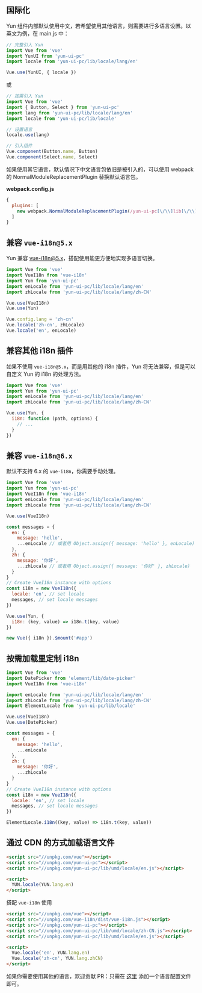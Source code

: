 ## 国际化

Yun 组件内部默认使用中文，若希望使用其他语言，则需要进行多语言设置。以英文为例，在 main.js 中：

```javascript
// 完整引入 Yun
import Vue from 'vue'
import YunUI from 'yun-ui-pc'
import locale from 'yun-ui-pc/lib/locale/lang/en'

Vue.use(YunUI, { locale })
```

或

```javascript
// 按需引入 Yun
import Vue from 'vue'
import { Button, Select } from 'yun-ui-pc'
import lang from 'yun-ui-pc/lib/locale/lang/en'
import locale from 'yun-ui-pc/lib/locale'

// 设置语言
locale.use(lang)

// 引入组件
Vue.component(Button.name, Button)
Vue.component(Select.name, Select)
```

如果使用其它语言，默认情况下中文语言包依旧是被引入的，可以使用 webpack 的 NormalModuleReplacementPlugin 替换默认语言包。

**webpack.config.js**
```javascript
{
  plugins: [
    new webpack.NormalModuleReplacementPlugin(/yun-ui-pc[\/\\]lib[\/\\]locale[\/\\]lang[\/\\]zh-CN/, 'yun-ui-pc/lib/locale/lang/en')
  ]
}
```

## 兼容 `vue-i18n@5.x`

Yun 兼容 [vue-i18n@5.x](https://github.com/kazupon/vue-i18n)，搭配使用能更方便地实现多语言切换。

```javascript
import Vue from 'vue'
import VueI18n from 'vue-i18n'
import Yun from 'yun-ui-pc'
import enLocale from 'yun-ui-pc/lib/locale/lang/en'
import zhLocale from 'yun-ui-pc/lib/locale/lang/zh-CN'

Vue.use(VueI18n)
Vue.use(Yun)

Vue.config.lang = 'zh-cn'
Vue.locale('zh-cn', zhLocale)
Vue.locale('en', enLocale)
```

## 兼容其他 i18n 插件
如果不使用 `vue-i18n@5.x`，而是用其他的 i18n 插件，Yun 将无法兼容，但是可以自定义 Yun 的 i18n 的处理方法。

```javascript
import Vue from 'vue'
import Yun from 'yun-ui-pc'
import enLocale from 'yun-ui-pc/lib/locale/lang/en'
import zhLocale from 'yun-ui-pc/lib/locale/lang/zh-CN'

Vue.use(Yun, {
  i18n: function (path, options) {
    // ...
  }
})
```

## 兼容 `vue-i18n@6.x`

默认不支持 6.x 的 `vue-i18n`，你需要手动处理。

```javascript
import Vue from 'vue'
import Yun from 'yun-ui-pc'
import VueI18n from 'vue-i18n'
import enLocale from 'yun-ui-pc/lib/locale/lang/en'
import zhLocale from 'yun-ui-pc/lib/locale/lang/zh-CN'

Vue.use(VueI18n)

const messages = {
  en: {
    message: 'hello',
    ...enLocale // 或者用 Object.assign({ message: 'hello' }, enLocale)
  },
  zh: {
    message: '你好',
    ...zhLocale // 或者用 Object.assign({ message: '你好' }, zhLocale)
  }
}
// Create VueI18n instance with options
const i18n = new VueI18n({
  locale: 'en', // set locale
  messages, // set locale messages
})

Vue.use(Yun, {
  i18n: (key, value) => i18n.t(key, value)
})

new Vue({ i18n }).$mount('#app')
```

## 按需加载里定制 i18n

```js
import Vue from 'vue'
import DatePicker from 'element/lib/date-picker'
import VueI18n from 'vue-i18n'

import enLocale from 'yun-ui-pc/lib/locale/lang/en'
import zhLocale from 'yun-ui-pc/lib/locale/lang/zh-CN'
import ElementLocale from 'yun-ui-pc/lib/locale'

Vue.use(VueI18n)
Vue.use(DatePicker)

const messages = {
  en: {
    message: 'hello',
    ...enLocale
  },
  zh: {
    message: '你好',
    ...zhLocale
  }
}
// Create VueI18n instance with options
const i18n = new VueI18n({
  locale: 'en', // set locale
  messages, // set locale messages
})

ElementLocale.i18n((key, value) => i18n.t(key, value))
```

## 通过 CDN 的方式加载语言文件

```html
<script src="//unpkg.com/vue"></script>
<script src="//unpkg.com/yun-ui-pc"></script>
<script src="//unpkg.com/yun-ui-pc/lib/umd/locale/en.js"></script>

<script>
  YUN.locale(YUN.lang.en)
</script>
```

搭配 `vue-i18n` 使用

```html
<script src="//unpkg.com/vue"></script>
<script src="//unpkg.com/vue-i18n/dist/vue-i18n.js"></script>
<script src="//unpkg.com/yun-ui-pc"></script>
<script src="//unpkg.com/yun-ui-pc/lib/umd/locale/zh-CN.js"></script>
<script src="//unpkg.com/yun-ui-pc/lib/umd/locale/en.js"></script>

<script>
  Vue.locale('en', YUN.lang.en)
  Vue.locale('zh-cn', YUN.lang.zhCN)
</script>
```

如果你需要使用其他的语言，欢迎贡献 PR：只需在 [这里](https://github.com/yun-ui/yun-ui-pc/tree/dev/src/locale/lang) 添加一个语言配置文件即可。
